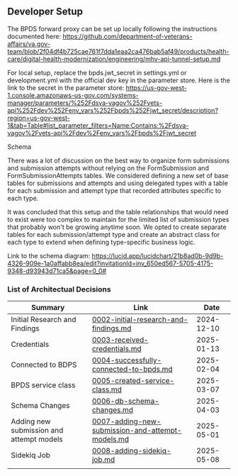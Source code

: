 ## Developer Setup

The BPDS forward proxy can be set up locally following the instructions documented here:
https://github.com/department-of-veterans-affairs/va.gov-team/blob/2f04df4b725cae761f7dda1eaa2ca476bab5af49/products/health-care/digital-health-modernization/engineering/mhv-api-tunnel-setup.md

For local setup, replace the bpds.jwt_secret in settings.yml or development.yml with the official dev key in the parameter store. Here is the link to the secret in the parameter store:
https://us-gov-west-1.console.amazonaws-us-gov.com/systems-manager/parameters/%252Fdsva-vagov%252Fvets-api%252Fdev%252Fenv_vars%252Fbpds%252Fjwt_secret/description?region=us-gov-west-1&tab=Table#list_parameter_filters=Name:Contains:%2Fdsva-vagov%2Fvets-api%2Fdev%2Fenv_vars%2Fbpds%2Fjwt_secret

Schema

There was a lot of discussion on the best way to organize form submissions and submission attempts without relying on the FormSubmission and FormSubmissionAttempts tables. We considered defining a new set of base tables for submissions and attempts and using delegated types with a table for each submission and attempt type that recorded attributes specific to each type.

It was concluded that this setup and the table relationships that would need to exist were too complex to maintain for the limited list of submission types that probably won't be growing anytime soon. We opted to create separate tables for each submission/attempt type and create an abstract class for each type to extend when defining type-specific business logic.

Link to the schema diagram: https://lucid.app/lucidchart/21b8ad0b-9d9b-4326-909e-1a0affabb8ea/edit?invitationId=inv_650ed567-5705-4175-9348-d93943d71ca5&page=0_0#



### List of Architectual Decisions

| Summary                                  | Link                                                         | Date       |
| ---------------------------------------- | ------------------------------------------------------------ | ---------- |
| Initial Research and Findings            | [0002-initial-research-and-findings.md](adr/0002-initial-research-and-findings.md) | 2024-12-10 |
| Credentials                              | [0003-received-credentials.md](adr/0003-received-credentials.md) | 2025-01-13 |
| Connected to BDPS                        | [0004-successfully-connected-to-bpds.md](adr/0004-successfully-connected-to-bpds.md) | 2025-02-04 |
| BPDS service class                       | [0005-created-service-class.md](adr/0005-created-service-class.md) | 2025-03-07 |
| Schema Changes                           | [0006-db-schema-changes.md](adr/0006-db-schema-changes.md)   | 2025-04-03 |
| Adding new submission and attempt models | [0007-adding-new-submission-and-attempt-models.md](adr/0007-adding-new-submission-and-attempt-models.md) | 2025-05-01 |
| Sidekiq Job                              | [0008-adding-sidekiq-job.md](adr/0008-adding-sidekiq-job.md) | 2025-05-08 |
|                                          |                                                              |            |

​	
